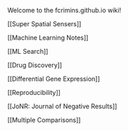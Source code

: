 Welcome to the fcrimins.github.io wiki!

[[Super Spatial Sensers]]

[[Machine Learning Notes]]

[[ML Search]]

[[Drug Discovery]]

[[Differential Gene Expression]]

[[Reproducibility]]

[[JoNR: Journal of Negative Results]]

[[Multiple Comparisons]]